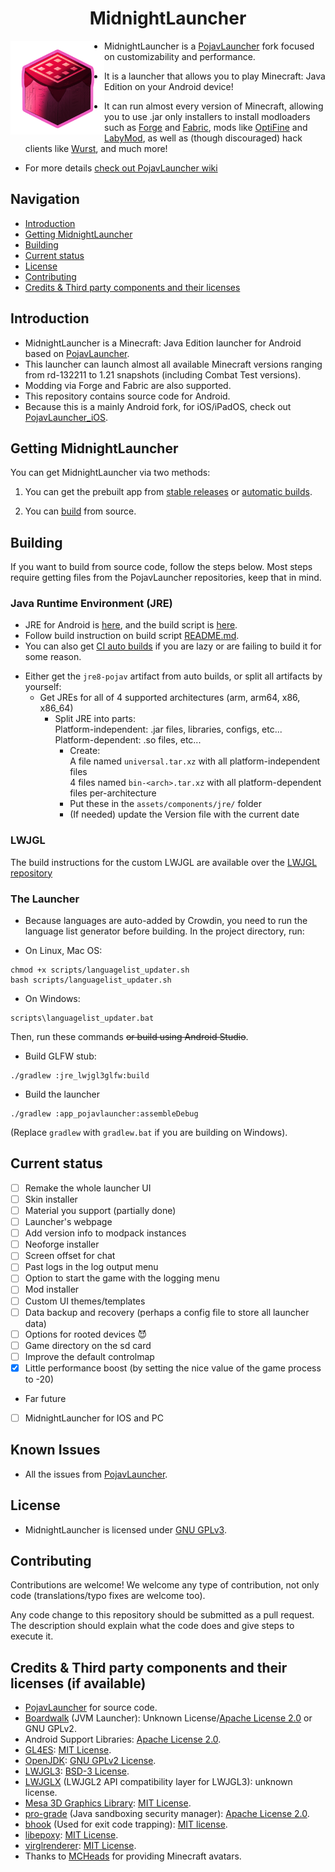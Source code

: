 <H1 align="center">MidnightLauncher</H1>

<img src="https://github.com/MidnightLauncher/MidnightLauncher/blob/readme-update/app_pojavlauncher/src/main/assets/midnightlauncher.png" align="left" width="150" height="150" alt="MidnightLauncher logo">

* MidnightLauncher is a [PojavLauncher](https://github.com/PojavLauncherTeam/PojavLauncher) fork focused on customizability and performance.

* It is a launcher that allows you to play Minecraft: Java Edition on your Android device!

* It can run almost every version of Minecraft, allowing you to use .jar only installers to install modloaders such as [Forge](https://files.minecraftforge.net/) and [Fabric](http://fabricmc.net/), mods like [OptiFine](https://optifine.net) and [LabyMod](https://www.labymod.net/en), as well as (though discouraged) hack clients like [Wurst](https://www.wurstclient.net/), and much more!

* For more details [check out PojavLauncher wiki](https://pojavlauncherteam.github.io/)

## Navigation
- [Introduction](#introduction)  
- [Getting MidnightLauncher](#getting-midnightlauncher)
- [Building](#building) 
- [Current status](#current-status) 
- [License](#license) 
- [Contributing](#contributing) 
- [Credits & Third party components and their licenses](#credits--third-party-components-and-their-licenses-if-available)

## Introduction 
* MidnightLauncher is a Minecraft: Java Edition launcher for Android based on [PojavLauncher](https://github.com/PojavLauncherTeam/PojavLauncher). 
* This launcher can launch almost all available Minecraft versions ranging from rd-132211 to 1.21 snapshots (including Combat Test versions). 
* Modding via Forge and Fabric are also supported. 
* This repository contains source code for Android. 
* Because this is a mainly Android fork, for iOS/iPadOS, check out [PojavLauncher_iOS](https://github.com/PojavLauncherTeam/PojavLauncher_iOS).

## Getting MidnightLauncher

You can get MidnightLauncher via two methods:

1. You can get the prebuilt app from [stable releases](https://github.com/MidnightLauncher/MidnightLauncher/releases) or [automatic builds](https://github.com/MidnightLauncherTeam/MidnightLauncher/actions).

2. You can [build](#building) from source.
## Building
If you want to build from source code, follow the steps below.
Most steps require getting files from the PojavLauncher repositories, keep that in mind.
### Java Runtime Environment (JRE)
- JRE for Android is [here](https://github.com/PojavLauncherTeam/openjdk-multiarch-jdk8u), and the build script is [here](https://github.com/PojavLauncherTeam/android-openjdk-build-multiarch).
- Follow build instruction on build script [README.md](https://github.com/PojavLauncherTeam/android-openjdk-build-multiarch/blob/buildjre8/README.md).
- You can also get [CI auto builds](https://github.com/PojavLauncherTeam/android-openjdk-build-multiarch/actions) if you are lazy or are failing to build it for some reason.
* Either get the `jre8-pojav` artifact from auto builds, or split all artifacts by yourself:</br>
   - Get JREs for all of 4 supported architectures (arm, arm64, x86, x86_64) </br> 
      - Split JRE into parts:</br>
                Platform-independent: .jar files, libraries, configs, etc...</br>
                Platform-dependent: .so files, etc...</br>
        - Create:</br>
                A file named `universal.tar.xz` with all platform-independent files</br>
                4 files named `bin-<arch>.tar.xz` with all platform-dependent files per-architecture</br>
        - Put these in the `assets/components/jre/` folder</br>
        - (If needed) update the Version file with the current date</br>

### LWJGL
The build instructions for the custom LWJGL are available over the [LWJGL repository](https://github.com/PojavLauncherTeam/lwjgl3)

### The Launcher
- Because languages are auto-added by Crowdin, you need to run the language list generator before building. In the project directory, run:

* On Linux, Mac OS:
```
chmod +x scripts/languagelist_updater.sh
bash scripts/languagelist_updater.sh
```
* On Windows:
```
scripts\languagelist_updater.bat
```
Then, run these commands ~~or build using Android Studio~~.

* Build GLFW stub:
```
./gradlew :jre_lwjgl3glfw:build
```       
* Build the launcher
```
./gradlew :app_pojavlauncher:assembleDebug
```
(Replace `gradlew` with `gradlew.bat` if you are building on Windows).

## Current status
- [ ] Remake the whole launcher UI
- [ ] Skin installer
- [ ] Material you support (partially done)
- [ ] Launcher's webpage
- [ ] Add version info to modpack instances
- [ ] Neoforge installer
- [ ] Screen offset for chat
- [ ] Past logs in the log output menu
- [ ] Option to start the game with the logging menu
- [ ] Mod installer
- [ ] Custom UI themes/templates
- [ ] Data backup and recovery (perhaps a config file to store all launcher data)
- [ ] Options for rooted devices 😈
- [ ] Game directory on the sd card
- [ ] Improve the default controlmap
- [x] Little performance boost (by setting the nice value of the game process to -20)

* Far future
- [ ] MidnightLauncher for IOS and PC

## Known Issues
- All the issues from [PojavLauncher](https://github.com/PojavLauncherTeam/PojavLauncher?tab=readme-ov-file#known-issues).
## License
- MidnightLauncher is licensed under [GNU GPLv3](https://github.com/MidnightLauncher/MidnightLauncher/blob/master/LICENSE).

## Contributing
Contributions are welcome! We welcome any type of contribution, not only code (translations/typo fixes are welcome too).

Any code change to this repository should be submitted as a pull request. The description should explain what the code does and give steps to execute it.

## Credits & Third party components and their licenses (if available)
- [PojavLauncher](https://github.com/PojavLauncherTeam/PojavLauncher) for source code.
- [Boardwalk](https://github.com/zhuowei/Boardwalk) (JVM Launcher): Unknown License/[Apache License 2.0](https://github.com/zhuowei/Boardwalk/blob/master/LICENSE) or GNU GPLv2.
- Android Support Libraries: [Apache License 2.0](https://android.googlesource.com/platform/prebuilts/maven_repo/android/+/master/NOTICE.txt).
- [GL4ES](https://github.com/PojavLauncherTeam/gl4es): [MIT License](https://github.com/ptitSeb/gl4es/blob/master/LICENSE).<br>
- [OpenJDK](https://github.com/PojavLauncherTeam/openjdk-multiarch-jdk8u): [GNU GPLv2 License](https://openjdk.java.net/legal/gplv2+ce.html).<br>
- [LWJGL3](https://github.com/PojavLauncherTeam/lwjgl3): [BSD-3 License](https://github.com/LWJGL/lwjgl3/blob/master/LICENSE.md).
- [LWJGLX](https://github.com/PojavLauncherTeam/lwjglx) (LWJGL2 API compatibility layer for LWJGL3): unknown license.<br>
- [Mesa 3D Graphics Library](https://gitlab.freedesktop.org/mesa/mesa): [MIT License](https://docs.mesa3d.org/license.html).
- [pro-grade](https://github.com/pro-grade/pro-grade) (Java sandboxing security manager): [Apache License 2.0](https://github.com/pro-grade/pro-grade/blob/master/LICENSE.txt).
- [bhook](https://github.com/bytedance/bhook) (Used for exit code trapping): [MIT license](https://github.com/bytedance/bhook/blob/main/LICENSE).
- [libepoxy](https://github.com/anholt/libepoxy): [MIT License](https://github.com/anholt/libepoxy/blob/master/COPYING).
- [virglrenderer](https://github.com/PojavLauncherTeam/virglrenderer): [MIT License](https://gitlab.freedesktop.org/virgl/virglrenderer/-/blob/master/COPYING).
- Thanks to [MCHeads](https://mc-heads.net) for providing Minecraft avatars.
